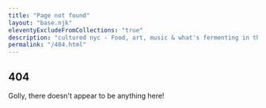 ```yaml
---
title: "Page not found"
layout: "base.njk"
eleventyExcludeFromCollections: "true"
description: "cultured nyc - Food, art, music & what's fermenting in the city. #MidtownEast."
permalink: "/404.html"
---
```


## 404

Golly, there doesn't appear to be anything here!
